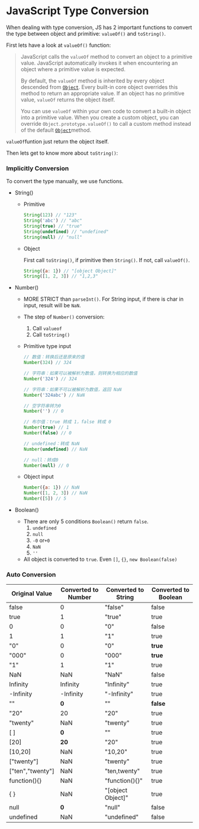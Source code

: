 # JavaScript Type Conversion

When dealing with type conversion, JS has 2 important functions to convert the type between object and primitive: `valueOf()` and `toString()`. 

First lets have a look at `valueOf()` function:

>  JavaScript calls the `valueOf` method to convert an object to a primitive value. JavaScript automatically invokes it when encountering an object where a primitive value is expected.
>
>  By default, the `valueOf` method is inherited by every object descended from [`Object`](https://developer.mozilla.org/en-US/docs/Web/JavaScript/Reference/Global_Objects/Object). Every built-in core object overrides this method to return an appropriate value. If an object has no primitive value, `valueOf` returns the object itself.
>
>  You can use `valueOf` within your own code to convert a built-in object into a primitive value. When you create a custom object, you can override `Object.prototype.valueOf()` to call a custom method instead of the default [`Object`](https://developer.mozilla.org/en-US/docs/Web/JavaScript/Reference/Global_Objects/Object)method.

`valueOf`funtion just return the object itself.

Then lets get to know more about `toString()`:

### Implicitly Conversion

To convert the type manually, we use functions.

+ String()

  + Primitive

    ```javascript
    String(123) // "123"
    String('abc') // "abc"
    String(true) // "true"
    String(undefined) // "undefined"
    String(null) // "null"
    ```

  + Object

    First call `toString()`, if primitive then `String()`. If not, call `valueOf()`.

    ```javascript
    String({a: 1}) // "[object Object]"
    String([1, 2, 3]) // "1,2,3"
    ```

+ Number()

  + MORE STRICT than `parseInt()`. For String input, if there is char in input, result will be `NaN`.
  + The step of `Number()` conversion:
    1. Call `valueof`
    2. Call `toString()`

  + Primitive type input 

    ```javascript
    // 数值：转换后还是原来的值
    Number(324) // 324
    
    // 字符串：如果可以被解析为数值，则转换为相应的数值
    Number('324') // 324
    
    // 字符串：如果不可以被解析为数值，返回 NaN
    Number('324abc') // NaN
    
    // 空字符串转为0
    Number('') // 0
    
    // 布尔值：true 转成 1，false 转成 0
    Number(true) // 1
    Number(false) // 0
    
    // undefined：转成 NaN
    Number(undefined) // NaN
    
    // null：转成0
    Number(null) // 0
    ```

  + Object input

    ```javascript
    Number({a: 1}) // NaN
    Number([1, 2, 3]) // NaN
    Number([5]) // 5
    ```

+ Boolean()

  + There are only 5 conditions `Boolean()` return `false`.
    1. `undefined`
    2. `null`
    3. `-0` or`+0`
    4. `NaN`
    5. `''`
  + All object is converted to `true`. Even `[]`, `{}`, `new Boolean(false)`

### Auto Conversion

| Original Value   | Converted to Number | Converted to String | Converted to Boolean |
| ---------------- | ------------------- | ------------------- | -------------------- |
| false            | 0                   | "false"             | false                |
| true             | 1                   | "true"              | true                 |
| 0                | 0                   | "0"                 | false                |
| 1                | 1                   | "1"                 | true                 |
| "0"              | 0                   | "0"                 | **true**             |
| "000"            | 0                   | "000"               | **true**             |
| "1"              | 1                   | "1"                 | true                 |
| NaN              | NaN                 | "NaN"               | false                |
| Infinity         | Infinity            | "Infinity"          | true                 |
| -Infinity        | -Infinity           | "-Infinity"         | true                 |
| ""               | **0**               | ""                  | **false**            |
| "20"             | 20                  | "20"                | true                 |
| "twenty"         | NaN                 | "twenty"            | true                 |
| [ ]              | **0**               | ""                  | true                 |
| [20]             | **20**              | "20"                | true                 |
| [10,20]          | NaN                 | "10,20"             | true                 |
| ["twenty"]       | NaN                 | "twenty"            | true                 |
| ["ten","twenty"] | NaN                 | "ten,twenty"        | true                 |
| function(){}     | NaN                 | "function(){}"      | true                 |
| { }              | NaN                 | "[object Object]"   | true                 |
| null             | **0**               | "null"              | false                |
| undefined        | NaN                 | "undefined"         | false                |